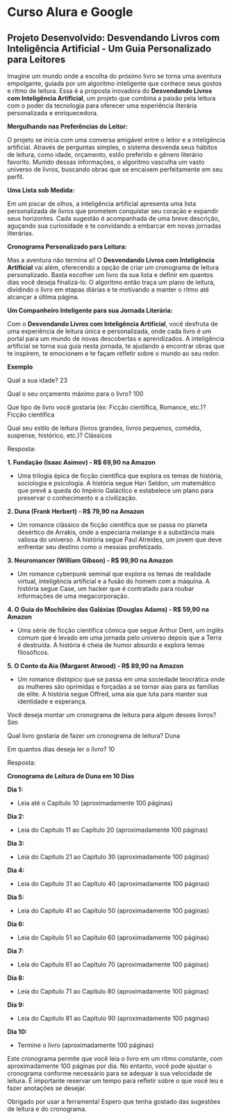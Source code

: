 # Curso Alura e Google
## Projeto Desenvolvido: Desvendando Livros com Inteligência Artificial - Um Guia Personalizado para Leitores

Imagine um mundo onde a escolha do próximo livro se torna uma aventura empolgante, guiada por um algoritmo inteligente que conhece seus gostos e ritmo de leitura. Essa é a proposta inovadora do **Desvendando Livros com Inteligência Artificial**, um projeto que combina a paixão pela leitura com o poder da tecnologia para oferecer uma experiência literária personalizada e enriquecedora.

**Mergulhando nas Preferências do Leitor:**

O projeto se inicia com uma conversa amigável entre o leitor e a inteligência artificial. Através de perguntas simples, o sistema desvenda seus hábitos de leitura, como idade, orçamento, estilo preferido e gênero literário favorito. Munido dessas informações, o algoritmo vasculha um vasto universo de livros, buscando obras que se encaixem perfeitamente em seu perfil.

**Uma Lista sob Medida:**

Em um piscar de olhos, a inteligência artificial apresenta uma lista personalizada de livros que prometem conquistar seu coração e expandir seus horizontes. Cada sugestão é acompanhada de uma breve descrição, aguçando sua curiosidade e te convidando a embarcar em novas jornadas literárias.

**Cronograma Personalizado para Leitura:**

Mas a aventura não termina aí! O **Desvendando Livros com Inteligência Artificial** vai além, oferecendo a opção de criar um cronograma de leitura personalizado. Basta escolher um livro da sua lista e definir em quantos dias você deseja finalizá-lo. O algoritmo então traça um plano de leitura, dividindo o livro em etapas diárias e te motivando a manter o ritmo até alcançar a última página.

**Um Companheiro Inteligente para sua Jornada Literária:**

Com o **Desvendando Livros com Inteligência Artificial**, você desfruta de uma experiência de leitura única e personalizada, onde cada livro é um portal para um mundo de novas descobertas e aprendizados. A inteligência artificial se torna sua guia nesta jornada, te ajudando a encontrar obras que te inspirem, te emocionem e te façam refletir sobre o mundo ao seu redor.

**Exemplo**

Qual a sua idade? 23

Qual o seu orçamento máximo para o livro? 100

Que tipo de livro você gostaria (ex: Ficção científica, Romance, etc.)? Ficção científica

Qual seu estilo de leitura (livros grandes, livros pequenos, comédia, suspense, histórico, etc.)? Clássicos

Resposta:

 **1. Fundação (Isaac Asimov) - R$ 69,90 na Amazon**

* Uma trilogia épica de ficção científica que explora os temas de história, sociologia e psicologia. A história segue Hari Seldon, um matemático que prevê a queda do Império Galáctico e estabelece um plano para preservar o conhecimento e a civilização.

**2. Duna (Frank Herbert) - R$ 79,90 na Amazon**

* Um romance clássico de ficção científica que se passa no planeta desértico de Arrakis, onde a especiaria melange é a substância mais valiosa do universo. A história segue Paul Atreides, um jovem que deve enfrentar seu destino como o messias profetizado.

**3. Neuromancer (William Gibson) - R$ 99,90 na Amazon**

* Um romance cyberpunk seminal que explora os temas de realidade virtual, inteligência artificial e a fusão do homem com a máquina. A história segue Case, um hacker que é contratado para roubar informações de uma megacorporação.

**4. O Guia do Mochileiro das Galáxias (Douglas Adams) - R$ 59,90 na Amazon**

* Uma série de ficção científica cômica que segue Arthur Dent, um inglês comum que é levado em uma jornada pelo universo depois que a Terra é destruída. A história é cheia de humor absurdo e explora temas filosóficos.

**5. O Conto da Aia (Margaret Atwood) - R$ 89,90 na Amazon**

* Um romance distópico que se passa em uma sociedade teocrática onde as mulheres são oprimidas e forçadas a se tornar aias para as famílias de elite. A história segue Offred, uma aia que luta para manter sua identidade e esperança. 

Você deseja montar um cronograma de leitura para algum desses livros? Sim

Qual livro gostaria de fazer um cronograma de leitura? Duna

Em quantos dias deseja ler o livro? 10

Resposta:

 **Cronograma de Leitura de Duna em 10 Dias**

**Dia 1:**
* Leia até o Capítulo 10 (aproximadamente 100 páginas)

**Dia 2:**
* Leia do Capítulo 11 ao Capítulo 20 (aproximadamente 100 páginas)

**Dia 3:**
* Leia do Capítulo 21 ao Capítulo 30 (aproximadamente 100 páginas)

**Dia 4:**
* Leia do Capítulo 31 ao Capítulo 40 (aproximadamente 100 páginas)

**Dia 5:**
* Leia do Capítulo 41 ao Capítulo 50 (aproximadamente 100 páginas)

**Dia 6:**
* Leia do Capítulo 51 ao Capítulo 60 (aproximadamente 100 páginas)

**Dia 7:**
* Leia do Capítulo 61 ao Capítulo 70 (aproximadamente 100 páginas)

**Dia 8:**
* Leia do Capítulo 71 ao Capítulo 80 (aproximadamente 100 páginas)

**Dia 9:**
* Leia do Capítulo 81 ao Capítulo 90 (aproximadamente 100 páginas)

**Dia 10:**
* Termine o livro (aproximadamente 100 páginas)

Este cronograma permite que você leia o livro em um ritmo constante, com aproximadamente 100 páginas por dia. No entanto, você pode ajustar o cronograma conforme necessário para se adequar à sua velocidade de leitura. É importante reservar um tempo para refletir sobre o que você leu e fazer anotações se desejar. 


Obrigado por usar a ferramenta! Espero que tenha gostado das sugestões de leitura e do cronograma.
